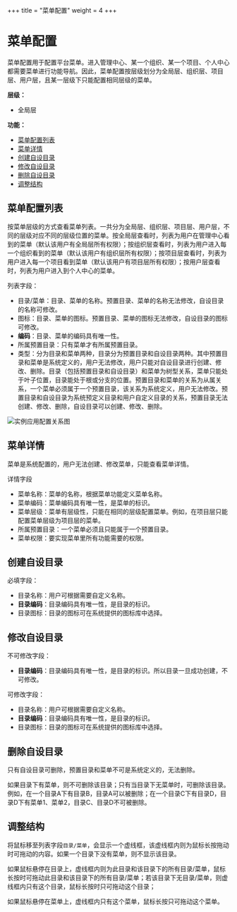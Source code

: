 ﻿+++
title = "菜单配置"
weight = 4
+++

# 菜单配置

菜单配置用于配置平台菜单。进入管理中心、某一个组织、某一个项目、个人中心都需要菜单进行功能导航。因此，菜单配置按层级划分为全局层、组织层、项目层、用户层，且某一层级下只能配置相同层级的菜单。

**层级：**

- 全局层

**功能：**

- [菜单配置列表](#1)
- [菜单详情](#2)
- [创建自设目录](#3)
- [修改自设目录](#4)
- [删除自设目录](#5)
- [调整结构](#6)

<h2 id="1">菜单配置列表</h2>

按菜单层级的方式查看菜单列表。一共分为全局层、组织层、项目层、用户层，不同的层级对应不同的层级位置的菜单。按全局层查看时，列表为用户在管理中心看到的菜单（默认该用户有全局层所有权限）；按组织层查看时，列表为用户进入每一个组织看到的菜单（默认该用户有组织层所有权限）；按项目层查看时，列表为用户进入每一个项目看到菜单（默认该用户有项目层所有权限）；按用户层查看时，列表为用户进入到个人中心的菜单。

列表字段：

- 目录/菜单：目录、菜单的名称。预置目录、菜单的名称无法修改，自设目录的名称可修改。
- 图标：目录、菜单的图标。预置目录、菜单的图标无法修改，自设目录的图标可修改。
- **编码**：目录、菜单的编码具有唯一性。
- 所属预置目录：只有菜单才有所属预置目录。
- 类型：分为目录和菜单两种，目录分为预置目录和自设目录两种。其中预置目录和菜单是系统定义的，用户无法修改，用户只能对自设目录进行创建、修改、删除。目录（包括预置目录和自设目录）和菜单为树型关系，菜单只能处于叶子位置，目录能处于根或分支的位置。预置目录和菜单的关系为从属关系，一个菜单必须属于一个预置目录，该关系为系统定义，用户无法修改。预置目录和自设目录为系统预定义目录和用户自定义目录的关系，预置目录无法创建、修改、删除，自设目录可以创建、修改、删除。

![实例应用配置关系图](/docs/user-guide/iam/image/menu.png)

<h2 id="2">菜单详情</h2>

菜单是系统配置的，用户无法创建、修改菜单，只能查看菜单详情。

详情字段

- 菜单名称：菜单的名称，根据菜单功能定义菜单名称。
- 菜单编码：菜单编码具有唯一性，是菜单的标识。
- 菜单层级：菜单有层级性，只能在相同的层级配置菜单。例如，在项目层只能配置菜单层级为项目层的菜单。
- 所属预置目录：一个菜单必须且只能属于一个预置目录。
- 菜单权限：要实现菜单里所有功能需要的权限。


<h2 id="3">创建自设目录</h2>

必填字段：

- 目录名称：用户可根据需要自定义名称。
- **目录编码**：目录编码具有唯一性，是目录的标识。
- 目录图标：目录的图标可在系统提供的图标库中选择。

<h2 id="4">修改自设目录</h2>

不可修改字段：

- **目录编码**：目录编码具有唯一性，是目录的标识。所以目录一旦成功创建，不可修改。

可修改字段：

- 目录名称：用户可根据需要自定义名称。
- **目录编码**：目录编码具有唯一性，是目录的标识。
- 目录图标：目录的图标可在系统提供的图标库中选择。

<h2 id="5">删除自设目录</h2>

只有自设目录可删除，预置目录和菜单不可是系统定义的，无法删除。

如果目录下有菜单，则不可删除该目录；只有当目录下无菜单时，可删除该目录。例如，在一个目录A下有目录B，目录A可以被删除；在一个目录C下有目录D，目录D下有菜单1、菜单2，目录C、目录D不可被删除。

<h2 id="6">调整结构</h2>

将鼠标移至列表字段`目录/菜单`，会显示一个虚线框，该虚线框内则为鼠标长按拖动时可拖动的内容。如果一个目录下没有菜单，则不显示该目录。

如果鼠标悬停在目录上，虚线框内则为此目录和该目录下的所有目录/菜单，鼠标长按时可拖动此目录和该目录下的所有目录/菜单；若该目录下无目录/菜单，则虚线框内只有这个目录，鼠标长按时只可拖动这个目录；

如果鼠标悬停在菜单上，虚线框内只有这个菜单，鼠标长按只可拖动这个菜单。